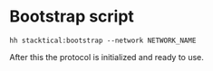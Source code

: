 # Bootstrap script

```text
hh stacktical:bootstrap --network NETWORK_NAME 
```

After this the protocol is initialized and ready to use.

